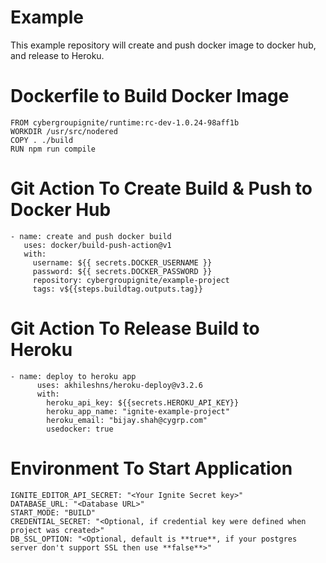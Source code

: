 # Example
This example repository will create and push docker image to docker hub, and release to Heroku.

# Dockerfile to Build Docker Image
    FROM cybergroupignite/runtime:rc-dev-1.0.24-98aff1b
    WORKDIR /usr/src/nodered
    COPY . ./build
    RUN npm run compile

# Git Action To Create Build & Push to Docker Hub
    - name: create and push docker build
       uses: docker/build-push-action@v1
       with:
         username: ${{ secrets.DOCKER_USERNAME }}
         password: ${{ secrets.DOCKER_PASSWORD }}
         repository: cybergroupignite/example-project
         tags: v${{steps.buildtag.outputs.tag}}
         
 
# Git Action To Release Build to Heroku
    - name: deploy to heroku app
          uses: akhileshns/heroku-deploy@v3.2.6
          with:
            heroku_api_key: ${{secrets.HEROKU_API_KEY}}
            heroku_app_name: "ignite-example-project"
            heroku_email: "bijay.shah@cygrp.com"
            usedocker: true
           
# Environment To Start Application
    IGNITE_EDITOR_API_SECRET: "<Your Ignite Secret key>"
    DATABASE_URL: "<Database URL>"
    START_MODE: "BUILD"
    CREDENTIAL_SECRET: "<Optional, if credential key were defined when project was created>"
    DB_SSL_OPTION: "<Optional, default is **true**, if your postgres server don't support SSL then use **false**>"
    
